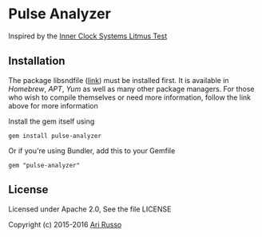 # Pulse Analyzer

Inspired by the [Inner Clock Systems Litmus Test](http://innerclocksystems.com/New%20ICS%20Litmus.html)

## Installation

The package libsndfile ([link](https://github.com/erikd/libsndfile)) must be installed first.  It is available in *Homebrew*, *APT*, *Yum* as well as many other package managers. For those who wish to compile themselves or need more information, follow the link above for more information

Install the gem itself using

    gem install pulse-analyzer

Or if you're using Bundler, add this to your Gemfile

    gem "pulse-analyzer"

## License

Licensed under Apache 2.0, See the file LICENSE

Copyright (c) 2015-2016 [Ari Russo](http://arirusso.com)
